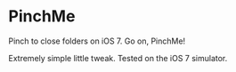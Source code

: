 PinchMe
=======

Pinch to close folders on iOS 7. Go on, PinchMe!

Extremely simple little tweak. Tested on the iOS 7 simulator.
